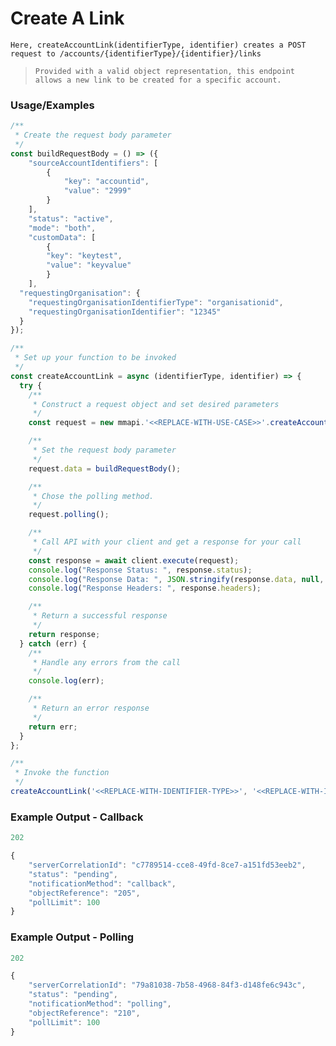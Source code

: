 
# Create A Link

`Here, createAccountLink(identifierType, identifier) creates a POST request to /accounts/{identifierType}/{identifier}/links`

> `Provided with a valid object representation, this endpoint allows a new link to be created for a specific account.`

### Usage/Examples

```javascript
/**
 * Create the request body parameter
 */
const buildRequestBody = () => ({
    "sourceAccountIdentifiers": [
        {
            "key": "accountid",
            "value": "2999"
        }
    ],
    "status": "active",
    "mode": "both",
    "customData": [
        {
        "key": "keytest",
        "value": "keyvalue"
        }
    ],
  "requestingOrganisation": {
    "requestingOrganisationIdentifierType": "organisationid",
    "requestingOrganisationIdentifier": "12345"
  }
});

/**
 * Set up your function to be invoked
 */
const createAccountLink = async (identifierType, identifier) => {
  try {
    /**
     * Construct a request object and set desired parameters
     */
    const request = new mmapi.'<<REPLACE-WITH-USE-CASE>>'.createAccountLink(identifierType, identifier);

    /**
     * Set the request body parameter
     */
    request.data = buildRequestBody();

    /**
     * Chose the polling method.
     */
    request.polling();

    /**
     * Call API with your client and get a response for your call
     */
    const response = await client.execute(request);
    console.log("Response Status: ", response.status);
    console.log("Response Data: ", JSON.stringify(response.data, null, 4));
    console.log("Response Headers: ", response.headers);

    /**
     * Return a successful response
     */
    return response;
  } catch (err) {
    /**
     * Handle any errors from the call
     */
    console.log(err);

    /**
     * Return an error response
     */
    return err;
  }
};

/**
 * Invoke the function
 */
createAccountLink('<<REPLACE-WITH-IDENTIFIER-TYPE>>', '<<REPLACE-WITH-IDENTIFIER>>');
```

### Example Output - Callback
```javascript
202

{
    "serverCorrelationId": "c7789514-cce8-49fd-8ce7-a151fd53eeb2",
    "status": "pending",
    "notificationMethod": "callback",
    "objectReference": "205",
    "pollLimit": 100
}
```

### Example Output - Polling
```javascript
202

{
    "serverCorrelationId": "79a81038-7b58-4968-84f3-d148fe6c943c",
    "status": "pending",
    "notificationMethod": "polling",
    "objectReference": "210",
    "pollLimit": 100
}
```